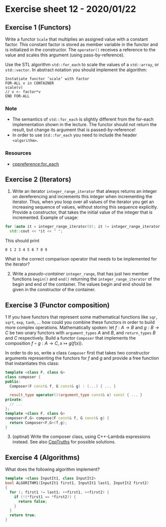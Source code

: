 # Exercise sheet 12 - 2020/01/22

## Exercise 1 (Functors)
Write a functor `Scale` that multiplies an assigned value with a constant factor. This constant factor
is stored as member variable in the functor and is initialized in the constructor. The `operator()` receives a
reference to the value and scales this argument (using pass-by-reference).

Use the STL algorithm `std::for_each` to scale the values of a `std::array`, or `std::vector`.
In abstract notation you should implement the algorithm:
```
Instatiate functor ’scale’ with factor
FOR-ALL v in CONTAINER
scale(v)
// v <- factor*v
END FOR-ALL
```

### Note
- The semantics of `std::for_each` is slightly different from the for-each implementation shown in the lecture. The functor
should not return the result, but change its argument that is passed-by-reference!
- In order to use `Std::for_each` you need to include the header `<algorithm>`.

### Resources
- [cppreference:for_each](https://en.cppreference.com/w/cpp/algorithm/for_each)


## Exercise 2 (Iterators)
1. Write an iterator `integer_range_iterator` that always returns an integer on dereferencing and increments this
integer when incrementing the iterator. Thus, when you loop over all values of the iterator you get an
increasing sequence of values, without storing this sequence explicitly. Provide a constructor, that takes the
initial value of the integer that is incremented. Example of usage:
```c++
for (auto it = integer_range_iterator(0); it != integer_range_iterator(10); ++it)
  std::cout << *it << " ";
```
This should print
```
0 1 2 3 4 5 6 7 8 9
```
What is the correct comparison operator that needs to be implemented for the iterator?

2. Write a *pseudo-container* `integer_range`, that has just two member functions `begin()` and `end()` returning
the `integer_range_iterator` of the begin and end of the container. The values begin and end should
be given in the constructor of the container.

## Exercise 3 (Functor composition)
1 If you have functors that represent some mathematical functions like `sqr`, `sqrt`, `exp`, `tanh`,
... how could you combine these functors in order to build more complex operations. Mathematically spoken:
let $`f : A \to B`$ and $`g : B \to C`$ be two unary functors with `argument_types` $`A`$ and $`B`$, and `return_types` $`B`$
and $`C`$ respectively. Build a functor `Composer` that implements the composition $`f \circ g : A \to C, x \mapsto g(f(x))`$.

In order to do so, write a class `Composer` first that takes two constructor arguments representing the functors
for $`f`$ and $`g`$ and provide a free function that instantiates this class:
```c++
template <class F, class G>
class composer {
public:
  Composer(F const& f, G const& g) : (...) { ... }

  result_type operator()(argument_type const& x) const { ... }
private:
  // ...
};
template <class F, class G>
composer<F,G> compose(F const& f, G const& g) {
  return Composer<F,G>(f,g);
}
```

3. (optinal) Write the composer class, using C++-Lambda expressions instead. See also
[CppTruths](http://cpptruths.blogspot.de/2014/03/fun-with-lambdas-c14-style-part-1.html) for possible
solutions.


## Exercise 4 (Algorithms)
What does the following algorithm implement?
```c++
template <class InputIt1, class InputIt2>
bool ALGORITHM1(InputIt1 first1, InputIt1 last1, InputIt2 first2)
{
  for (; first1 != last1; ++first1, ++first2) {
    if (!(*first1 == *first2)) {
      return false;
    }
  }
  return true;
}
```
